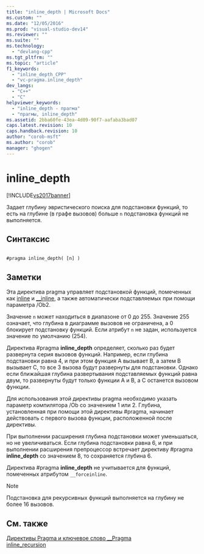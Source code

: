 ```yaml
---
title: "inline_depth | Microsoft Docs"
ms.custom: ""
ms.date: "12/05/2016"
ms.prod: "visual-studio-dev14"
ms.reviewer: ""
ms.suite: ""
ms.technology: 
  - "devlang-cpp"
ms.tgt_pltfrm: ""
ms.topic: "article"
f1_keywords: 
  - "inline_depth_CPP"
  - "vc-pragma.inline_depth"
dev_langs: 
  - "C++"
  - "C"
helpviewer_keywords: 
  - "inline_depth - прагма"
  - "прагмы, inline_depth"
ms.assetid: 2bba60fe-43ea-4d09-90f7-aafaba3bad07
caps.latest.revision: 10
caps.handback.revision: 10
author: "corob-msft"
ms.author: "corob"
manager: "ghogen"
---
```

# inline_depth
[!INCLUDE[vs2017banner](../assembler/inline/includes/vs2017banner.md)]

Задает глубину эвристического поиска для подстановки функций, то есть на глубине \(в графе вызовов\) больше `n` подстановка функций не выполняется.  
  
## Синтаксис  
  
```  
  
#pragma inline_depth( [n] )  
```  
  
## Заметки  
 Эта директива pragma управляет подстановкой функций, помеченных как [inline](../misc/inline-inline-forceinline.md) и [\_\_inline](../misc/inline-inline-forceinline.md), а также автоматически подставляемых при помощи параметра \/Ob2.  
  
 Значение `n` может находиться в диапазоне от 0 до 255. Значение 255 означает, что глубина в диаграмме вызовов не ограничена, а 0 блокирует подстановку функций.  Если атрибут `n` не задан, используется значение по умолчанию \(254\).  
  
 Директива \#pragma **inline\_depth** определяет, сколько раз будет развернута серия вызовов функций.  Например, если глубина подстановки равна 4, и при этом функция A вызывает B, а затем B вызывает C, то все 3 вызова будут развернуты для подстановки.  Однако если ближайшая глубина развертывания подставляемых функций равна двум, то развернуты будут только функции A и B, а C останется вызовом функции.  
  
 Для использования этой директивы pragma необходимо указать параметр компилятора \/Ob со значением 1 или 2.  Глубина, установленная при помощи этой директивы \#pragma, начинает действовать с первого вызова функции, расположенной после директивы.  
  
 При выполнении расширения глубина подстановки может уменьшаться, но не увеличиваться.  Если глубина подстановки равна 6, и при выполнении расширения препроцессор встречает директиву \#pragma **inline\_depth** со значением 8, то сохраняется глубина 6.  
  
 Директива \#pragma **inline\_depth** не учитывается для функций, помеченных атрибутом `__forceinline`.  
  
> [!NOTE]
>  Подстановка для рекурсивных функций выполняется на глубину не более 16 вызовов.  
  
## См. также  
 [Директивы Pragma и ключевое слово \_\_Pragma](../preprocessor/pragma-directives-and-the-pragma-keyword.md)   
 [inline\_recursion](../preprocessor/inline-recursion.md)